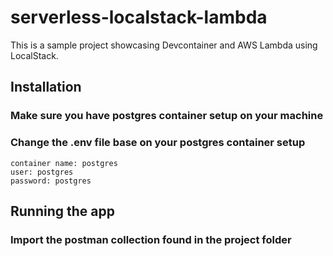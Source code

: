 # serverless-localstack-lambda

This is a sample project showcasing Devcontainer and AWS Lambda using LocalStack.

## Installation

### Make sure you have postgres container setup on your machine

### Change the .env file base on your postgres container setup

```
container name: postgres
user: postgres
password: postgres
```

## Running the app

### Import the postman collection found in the project folder
